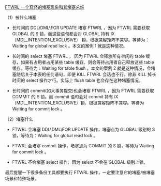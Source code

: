 [FTWRL 一个奇怪的堵塞现象和其堵塞总结](https://mp.weixin.qq.com/s?__biz=MzU2NzgwMTg0MA==&mid=2247485690&idx=1&sn=8dd60d56f15be145c466caeaf9fce3fb&ascene=4&devicetype=android-34&version=4.1.26.6024&abtest_cookie=AAACAA%3D%3D&lang=zh_CN&countrycode=CN&exportkey=n_ChQIAhIQyaceR%2BN9WaXsMPzw7qLWFxLiAQIE97dBBAEAAAAAAPQDBTK6D%2FkAAAAOpnltbLcz9gKNyK89dVj0Gh0R3J5j4u%2BpnBTzQIjhf9dT5xTitFA7YBw0JC8uhmjEzmMxrsNraNovpUOxN0Myuts5fGkXX2OHNSbrRVUYR6zuC94uXiZnF7u8gJHyhDUclLPuYXC9tbdgg6Aah6pqfzrHNCa8ydOto75HOhWRsYFzKyz35VRmPY8CTpp76hgu2yAXE2ymI4KIdpB7XW7ZD74FL9KKwR0x1dHornnGoqriIP9dzTh5LnPDDzhP7Q5FSglN3ElyJiwxwIg%3D&pass_ticket=iRqB5f29jrh%2BGc1ulgcUZxZqouzBPWj8W7feh46vm%2F%2FfC3G860y%2BngizXU87MIXa&wx_header=3&from=industrynews&platform=win&nwr_flag=1#wechat_redirect)

（1）被什么堵塞
* 长时间的 DDL\DML\FOR UPDATE 堵塞 FTWRL ，因为 FTWRL 需要获取 GLOBAL 的 S 锁，而这些语句都会对 GLOBAL 持有 IX（MDL_INTENTION_EXCLUSIVE） 锁，根据兼容矩阵不兼容。等待为：Waiting for global read lock 。本文的案例 1 就是这种情况。

* 长时间的 select 堵塞 FTWRL ， 因为 FTWRL 会释放所有空闲的 table 缓存，如果有占用者占用某些 table 缓存，则会等待占用者自己释放这些 table 缓存。等待为：Waiting for table flush 。本文的案例 2 就是这种情况，会堵塞随后关于本表的任何语句，即便 KILL FTWRL 会话也不行，除非 KILL 掉长时间的 select 操作才行。实际上 flush table 也会存在这种堵塞情况。

* 长时间的 commit(如大事务提交)也会堵塞 FTWRL ，因为 FTWRL 需要获取 COMMIT 的 S 锁，而 commit 语句会对 commit 持有 IX（MDL_INTENTION_EXCLUSIVE）锁，根据兼容矩阵不兼容。等待为 Waiting for commit lock 。

（2）堵塞什么
* FTWRL 会堵塞 DDL\DML\FOR UPDATE 操作，堵塞点为 GLOBAL 级别的 S 锁，等待为：Waiting for global read lock 。

* FTWRL 会堵塞 commit 操作，堵塞点为 COMMIT 的 S 锁，等待为 Waiting for commit lock 。

* FTWRL 不会堵塞 select 操作，因为 select 不会在 GLOBAL 级别上锁。

最后提醒一下很多备份工具都要执行 FTWRL 操作，一定要注意它的堵塞/被堵塞场景和特殊场景。